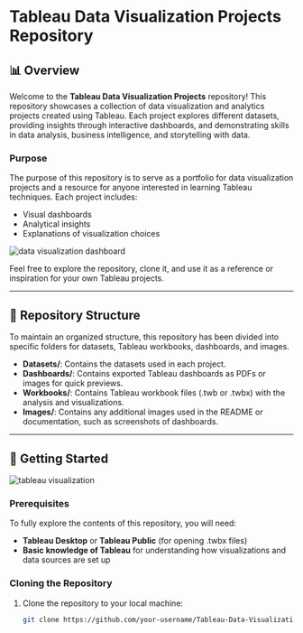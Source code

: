 # Tableau Data Visualization Projects Repository

## 📊 Overview
Welcome to the **Tableau Data Visualization Projects** repository! This repository showcases a collection of data visualization and analytics projects created using Tableau. Each project explores different datasets, providing insights through interactive dashboards, and demonstrating skills in data analysis, business intelligence, and storytelling with data.

### Purpose
The purpose of this repository is to serve as a portfolio for data visualization projects and a resource for anyone interested in learning Tableau techniques. Each project includes:
- Visual dashboards
- Analytical insights
- Explanations of visualization choices

![data visualization dashboard](https://github.com/user-attachments/assets/9d8572c3-9e78-4f88-b05f-5ae69f54a8ec)


Feel free to explore the repository, clone it, and use it as a reference or inspiration for your own Tableau projects.

---

## 📁 Repository Structure
To maintain an organized structure, this repository has been divided into specific folders for datasets, Tableau workbooks, dashboards, and images.


- **Datasets/**: Contains the datasets used in each project.
- **Dashboards/**: Contains exported Tableau dashboards as PDFs or images for quick previews.
- **Workbooks/**: Contains Tableau workbook files (.twb or .twbx) with the analysis and visualizations.
- **Images/**: Contains any additional images used in the README or documentation, such as screenshots of dashboards.

---

## 🚀 Getting Started

![tableau visualization](https://github.com/user-attachments/assets/a0298b27-13a9-4dfd-8ceb-405f886a3b11)

### Prerequisites
To fully explore the contents of this repository, you will need:
- **Tableau Desktop** or **Tableau Public** (for opening .twbx files)
- **Basic knowledge of Tableau** for understanding how visualizations and data sources are set up

### Cloning the Repository
1. Clone the repository to your local machine:
   ```bash
   git clone https://github.com/your-username/Tableau-Data-Visualization.git
